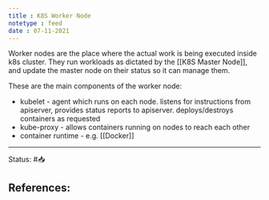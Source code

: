 ```yaml
---
title : K8S Worker Node
notetype : feed
date : 07-11-2021
---
```


Worker nodes are the place where the actual work is being executed inside k8s cluster. They run workloads as dictated by the [[K8S Master Node]], and update the master node on their status so it can manage them.

These are the main components of the worker node:
- kubelet - agent which runs on each node. listens for instructions from apiserver, provides status reports to apiserver. deploys/destroys containers as requested
- kube-proxy - allows containers running on nodes to reach each other
- container runtime - e.g. [[Docker]]

-----

Status: #📥

References:
- 
